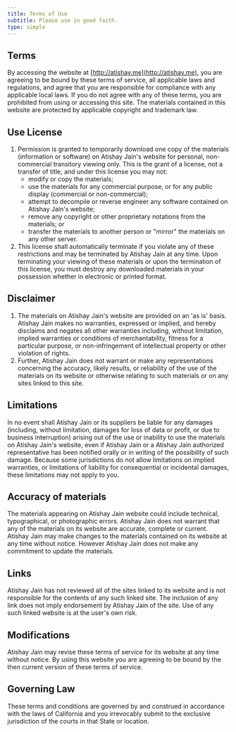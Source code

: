 ```yaml
---
title: Terms of Use
subtitle: Please use in good faith.
type: simple
---
```


## Terms

By accessing the website at [http://atishay.me](http://atishay.me), you are agreeing to be bound by these terms of service, all applicable laws and regulations, and agree that you are responsible for compliance with any applicable local laws. If you do not agree with any of these terms, you are prohibited from using or accessing this site. The materials contained in this website are protected by applicable copyright and trademark law.

## Use License

1.  Permission is granted to temporarily download one copy of the materials (information or software) on Atishay Jain's website for personal, non-commercial transitory viewing only. This is the grant of a license, not a transfer of title, and under this license you may not:
    *  modify or copy the materials;
    *  use the materials for any commercial purpose, or for any public display (commercial or non-commercial);
    *  attempt to decompile or reverse engineer any software contained on Atishay Jain's website;
    *  remove any copyright or other proprietary notations from the materials; or
    *  transfer the materials to another person or "mirror" the materials on any other server.
2.  This license shall automatically terminate if you violate any of these restrictions and may be terminated by Atishay Jain at any time. Upon terminating your viewing of these materials or upon the termination of this license, you must destroy any downloaded materials in your possession whether in electronic or printed format.

## Disclaimer

1.  The materials on Atishay Jain's website are provided on an 'as is' basis. Atishay Jain makes no warranties, expressed or implied, and hereby disclaims and negates all other warranties including, without limitation, implied warranties or conditions of merchantability, fitness for a particular purpose, or non-infringement of intellectual property or other violation of rights.
2.  Further, Atishay Jain does not warrant or make any representations concerning the accuracy, likely results, or reliability of the use of the materials on its website or otherwise relating to such materials or on any sites linked to this site.

## Limitations

In no event shall Atishay Jain or its suppliers be liable for any damages (including, without limitation, damages for loss of data or profit, or due to business interruption) arising out of the use or inability to use the materials on Atishay Jain's website, even if Atishay Jain or a Atishay Jain authorized representative has been notified orally or in writing of the possibility of such damage. Because some jurisdictions do not allow limitations on implied warranties, or limitations of liability for consequential or incidental damages, these limitations may not apply to you.

## Accuracy of materials

The materials appearing on Atishay Jain website could include technical, typographical, or photographic errors. Atishay Jain does not warrant that any of the materials on its website are accurate, complete or current. Atishay Jain may make changes to the materials contained on its website at any time without notice. However Atishay Jain does not make any commitment to update the materials.

## Links

Atishay Jain has not reviewed all of the sites linked to its website and is not responsible for the contents of any such linked site. The inclusion of any link does not imply endorsement by Atishay Jain of the site. Use of any such linked website is at the user's own risk.

## Modifications

Atishay Jain may revise these terms of service for its website at any time without notice. By using this website you are agreeing to be bound by the then current version of these terms of service.

## Governing Law

These terms and conditions are governed by and construed in accordance with the laws of California and you irrevocably submit to the exclusive jurisdiction of the courts in that State or location.

